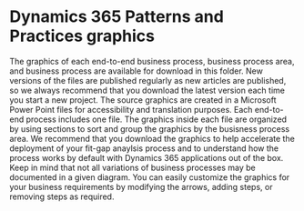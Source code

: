# Dynamics 365 Patterns and Practices graphics
The graphics of each end-to-end business process, business process area, and business process are available for download in this folder. New versions of the files are published regularly as new articles are published, so we always recommend that you download the latest version each time you start a new project. The source graphics are created in a Microsoft Power Point files for accessibility and translation purposes. Each end-to-end process includes one file. The graphics inside each file are organized by using sections to sort and group the graphics by the busisness process area. We recommend that you download the graphics to help accelerate the deployment of your fit-gap anaylsis process and to understand how the process works by default with Dynamics 365 applications out of the box. Keep in mind that not all variations of business processes may be documented in a given diagram. You can easily customize the graphics for your business requirements by modifying the arrows, adding steps, or removing steps as required. 
